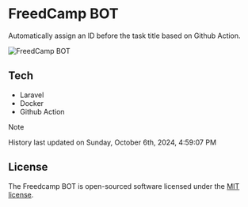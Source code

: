 # FreedCamp BOT

Automatically assign an ID before the task title based on Github Action.

![FreedCamp BOT](https://repository-images.githubusercontent.com/737932867/7d34798b-2680-471c-b089-a78a718d3d6a)

## Tech

- Laravel
- Docker
- Github Action

> [!NOTE]  
> History last updated on Sunday, October 6th, 2024, 4:59:07 PM

## License

The Freedcamp BOT is open-sourced software licensed under the [MIT license](https://opensource.org/licenses/MIT).
